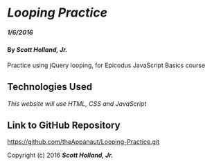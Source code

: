 # _Looping Practice_

##### _1/6/2016_

#### By _**Scott Holland, Jr.**_

Practice using jQuery looping, for Epicodus JavaScript Basics course

## Technologies Used

_This website will use HTML, CSS and JavaScript_

## Link to GitHub Repository

https://github.com/theAppanaut/Looping-Practice.git

Copyright (c) 2016 **_Scott Holland, Jr._**
